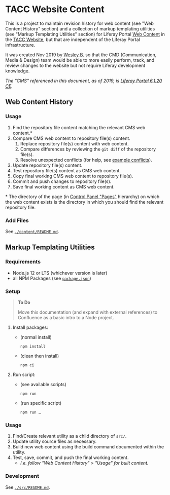 # TACC Website Content

This is a project to maintain revision history for web content (see "Web Content History" section) and a collection of markup templating utilities (see "Markup Templating Utilities" section) for Liferay Portal [Web Content][lr-web-content] in the [TACC Website][cp-website], but that are independent of the Liferay Portal infrastructure.

It was created Nov 2019 by [Wesley B.][user-wb] so that the CMD (Communication, Media & Design) team would be able to more easily perform, track, and review changes to the website but not require Liferay development knowledge.

_The "CMS" referenced in this document, as of 2019, is [Liferay Portal 6.1.20 CE][lr-version]._


## Web Content History

### Usage

1. Find the repository file content matching the relevant CMS web content.\*
2. Compare CMS web content to repository file(s) content.
    1. Replace repository file(s) content with web content.
    2. Compare differences by reviewing the `git diff` of the repository file(s).
    3. Resolve unexpected conflicts (for help, see [example conflicts][doc-conflicts]).
3. Update repository file(s) content.
4. Test repository file(s) content as CMS web content.
5. Copy final working CMS web content to repository file(s).
6. Commit and push changes to repository file(s).
7. Save final working content as CMS web content.

\* The directory of the page (in [Control Panel "Pages"][cp-pages] hierarchy) on which the web content exists is the directory in which you should find the relevant repository file.

### Add Files

See [`./content/README.md`](./content/README.md).


## Markup Templating Utilities

### Requirements

- Node.js 12 or LTS (whichever version is later)
- all NPM Packages (see [`package.json`](./package.json))

### Setup

> **To Do**
>
> Move this documentation (and expand with external references) to Confluence as a basic intro to a Node project.

1. Install packages:

    - (normal install)

        ```npm install```

    - (clean then install)
    
        ```npm ci```

2. Run script:

    - (see available scripts)
    
        ```npm run```

    - (run specific script)
    
        ```npm run …```

### Usage

1. Find/Create relevant utility as a child directory of `src/`.
2. Update utility source files as necessary.
3. Build new web content using the build command documented within the utility.
4. Test, save, commit, and push the final working content.
    - _I.e. follow "Web Content History" > "Usage" for built content._

### Development

See [`./src/README.md`](./src/README.md).



[lr-web-content]: https://portal.liferay.dev/docs/6-1/user/-/knowledge_base/u/web-content-management "Liferay Portal: Web Content Management"
[lr-version]: https://liferay.dev/blogs/-/blogs/liferay-portal-6-1-ce-ga2-release "Liferay Portal Enterprise Edition 6.1.20 EE"

[cp-pages]: https://www.tacc.utexas.edu/group/control_panel/manage?p_p_id=156&p_p_lifecycle=0&p_p_state=maximized&p_p_mode=view&doAsGroupId=1084364 "Control Panel > Website > Pages > Public Pages"
[cp-website]: https://www.tacc.utexas.edu "TACC Public Website"

[doc-conflicts]: ./docs/content-conflicts.md "Example Content Conflicts"

[user-wb]: https://tacc.utexas.edu/about/directory/wesley-bomar "Wesley B. of Communications, Media & Design"
